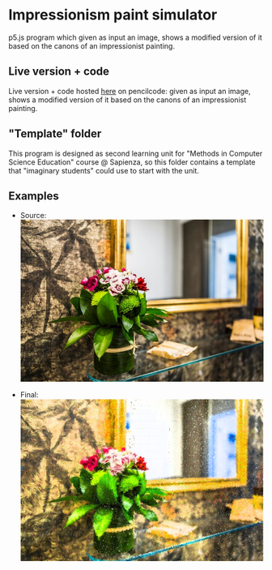 # Impressionism paint simulator
p5.js program which given as input an image, shows a modified version of it based on the canons of an impressionist painting. 

## Live version + code
Live version + code hosted [here](https://edurinaldi.pencilcode.net/edit/Impressionism) on pencilcode: given as input an image, shows a modified version of it based on the canons of an impressionist painting.

## "Template" folder
This program is designed as second learning unit for "Methods in Computer Science Education" course @ Sapienza, so this folder contains a template that "imaginary students" could use to start with the unit.

## Examples

* Source:
    ![](Original.jpg)

* Final:
    ![](Render.PNG)
